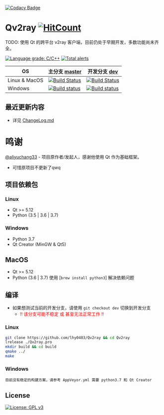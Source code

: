 [![Codacy Badge](https://api.codacy.com/project/badge/Grade/a034dd186c36408c92ffb04449fb6996)](https://app.codacy.com/app/lhy0403/Qv2ray?utm_source=github.com&utm_medium=referral&utm_content=lhy0403/Qv2ray&utm_campaign=Badge_Grade_Dashboard)
# Qv2ray [![HitCount](http://hits.dwyl.io/lhy0403/Qv2ray.svg)](http://hits.dwyl.io/lhy0403/Qv2ray)

TODO: 使用 Qt 的跨平台 v2ray 客户端，目前仍处于早期开发，多数功能尚未齐全。

[![Language grade: C/C++](https://img.shields.io/lgtm/grade/cpp/g/lhy0403/Qv2ray.svg?logo=lgtm&logoWidth=18)](https://lgtm.com/projects/g/lhy0403/Qv2ray/context:cpp) [![Total alerts](https://img.shields.io/lgtm/alerts/g/lhy0403/Qv2ray.svg?logo=lgtm&logoWidth=18)](https://lgtm.com/projects/g/lhy0403/Qv2ray/alerts/)

| OS            | 主分支 [master](https://github.com/lhy0403/Qv2ray/tree/master) | 开发分支 [dev](https://github.com/lhy0403/Qv2ray/tree/dev)   |
| ------------- | ------------------------------------------------------------ | ------------------------------------------------------------ |
| Linux & MacOS | [![Build Status](https://travis-ci.com/lhy0403/Qv2ray.svg?branch=master)](https://travis-ci.com/lhy0403/Qv2ray) |  [![Build Status](https://travis-ci.com/lhy0403/Qv2ray.svg?branch=dev)](https://travis-ci.com/lhy0403/Qv2ray)                                                            |
| Windows       | [![Build status](https://ci.appveyor.com/api/projects/status/i1l524ws0hiitpm4/branch/master?svg=true)](https://ci.appveyor.com/project/lhy0403/qv2ray/branch/master) | [![Build status](https://ci.appveyor.com/api/projects/status/i1l524ws0hiitpm4/branch/dev?svg=true)](https://ci.appveyor.com/project/lhy0403/qv2ray/branch/dev) |

## 最近更新内容

- 详见 [ChangeLog.md](CHANGELOG.md)



# 鸣谢

[@aliyuchang33](https://github.com/aliyuchang33) - 项目原作者/发起人，感谢他使用 Qt 作为基础框架。 

 - 可惜原项目不更新了qwq



## 项目依赖包
### Linux
- Qt >= 5.12
- Python (3.5 | 3.6 | 3.7)
### Windows 
- Python 3.7
- Qt Creator (MinGW & Qt5)

## MacOS

- Qt >= 5.12
- Python (3.6 | 3.7) 使用 [`brew install python3`] 解决依赖问题

## 编译
 - 如果想测试当前的开发分支，请使用 `git checkout dev` 切换到开发分支
   - <span style="color: red">!! 该分支可能不稳定 或 甚至无法正常工作 !!</span>
### Linux
```bash
git clone https://github.com/lhy0403/Qv2ray && cd Qv2ray
lrelease ./Qv2ray.pro
mkdir build && cd build
qmake ../
make
```
### Windows
`目前没有稳定的构建方案，请参考 AppVeyor.yml 需要 python3.7 和 Qt Creator`

## License

[![License: GPL v3](https://img.shields.io/badge/License-GPL%20v3-blue.svg)](https://www.gnu.org/licenses/gpl-3.0)
